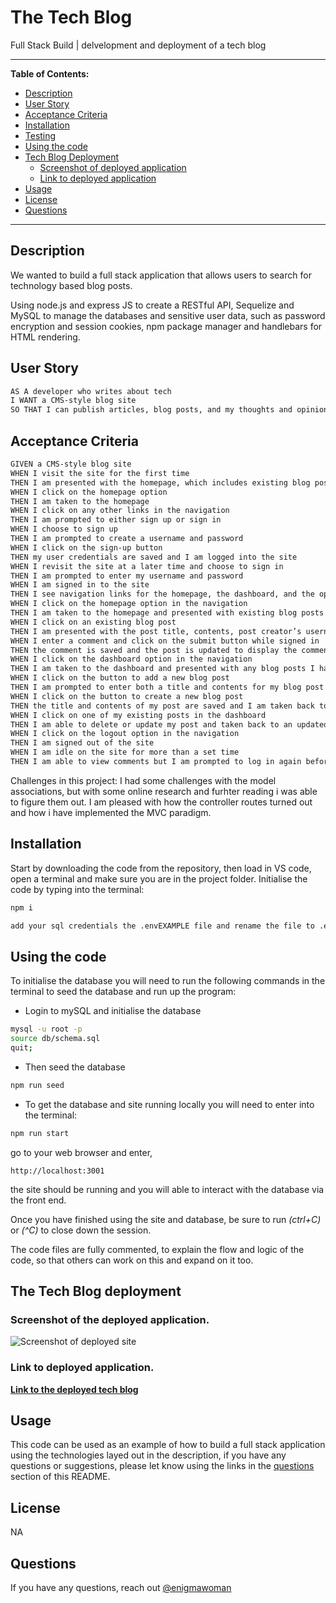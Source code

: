 # The Tech Blog

Full Stack Build | delvelopment and deployment of a tech blog

---

**Table of Contents:**

* [Description](#description)
* [User Story](#user-story)
* [Acceptance Criteria](#acceptance-criteria)
* [Installation](#installation)
* [Testing](#testing)
* [Using the code](#using-the-code)
* [Tech Blog Deployment](#the-tech-blog-deployment)
    * [Screenshot of deployed application](#screenshot-of-the-deployed-application)
    * [Link to deployed application](#link-to-deployed-application)
* [Usage](#usage)
* [License](#license) 
* [Questions](#questions)

---

## Description

We wanted to build a full stack application that allows users to search for technology based blog posts.

Using node.js and express JS to create a RESTful API, Sequelize and MySQL to manage the databases and sensitive user data, such as password encryption and session cookies, npm package manager and handlebars for HTML rendering.



## User Story

```md
AS A developer who writes about tech
I WANT a CMS-style blog site
SO THAT I can publish articles, blog posts, and my thoughts and opinions
```

## Acceptance Criteria

```md
GIVEN a CMS-style blog site
WHEN I visit the site for the first time
THEN I am presented with the homepage, which includes existing blog posts if any have been posted; navigation links for the homepage and the dashboard; and the option to log in
WHEN I click on the homepage option
THEN I am taken to the homepage
WHEN I click on any other links in the navigation
THEN I am prompted to either sign up or sign in
WHEN I choose to sign up
THEN I am prompted to create a username and password
WHEN I click on the sign-up button
THEN my user credentials are saved and I am logged into the site
WHEN I revisit the site at a later time and choose to sign in
THEN I am prompted to enter my username and password
WHEN I am signed in to the site
THEN I see navigation links for the homepage, the dashboard, and the option to log out
WHEN I click on the homepage option in the navigation
THEN I am taken to the homepage and presented with existing blog posts that include the post title and the date created
WHEN I click on an existing blog post
THEN I am presented with the post title, contents, post creator’s username, and date created for that post and have the option to leave a comment
WHEN I enter a comment and click on the submit button while signed in
THEN the comment is saved and the post is updated to display the comment, the comment creator’s username, and the date created
WHEN I click on the dashboard option in the navigation
THEN I am taken to the dashboard and presented with any blog posts I have already created and the option to add a new blog post
WHEN I click on the button to add a new blog post
THEN I am prompted to enter both a title and contents for my blog post
WHEN I click on the button to create a new blog post
THEN the title and contents of my post are saved and I am taken back to an updated dashboard with my new blog post
WHEN I click on one of my existing posts in the dashboard
THEN I am able to delete or update my post and taken back to an updated dashboard
WHEN I click on the logout option in the navigation
THEN I am signed out of the site
WHEN I am idle on the site for more than a set time
THEN I am able to view comments but I am prompted to log in again before I can add, update, or delete comments
```

Challenges in this project: I had some challenges with the model associations, but with some online research and furhter reading i was able to figure them out.
I am pleased with how the controller routes turned out and how i have implemented the MVC paradigm. 


## Installation

Start by downloading the code from the repository, then load in VS code, open a terminal and make sure you are in the project folder.
Initialise the code by typing into the terminal:
```bash
npm i

add your sql credentials the .envEXAMPLE file and rename the file to .env
```

## Using the code

To initialise the database you will need to run the following commands in the terminal to seed the database and run up the program:

- Login to mySQL and initialise the database

```bash
mysql -u root -p
source db/schema.sql
quit;
```
- Then seed the database
```bash
npm run seed
```

- To get the database and site running locally you will need to enter into the terminal:
```bash
npm run start
```
go to your web browser and enter, 

```http://localhost:3001``` 

the site should be running and you will able to interact with the database via the front end.

Once you have finished using the site and database, be sure to run *(ctrl+C)* or *(^C)* to close down the session.

The code files are fully commented, to explain the flow and logic of the code, so that others can work on this and expand on it too.


## The Tech Blog deployment

### Screenshot of the deployed application.

![Screenshot of deployed site](./assets/images/localhost_3001_%20(2).png)

### Link to deployed application.

<a href=""><b>Link to the deployed tech blog</b></a>


## Usage

This code can be used as an example of how to build a full stack application using the technologies layed out in the description, if you have any questions or suggestions, please let  know using the links in the [questions](#questions) section of this README.

## License

NA

## Questions

If you have any questions, reach out [@enigmawoman](https://github.com/enigmawoman)</br>


